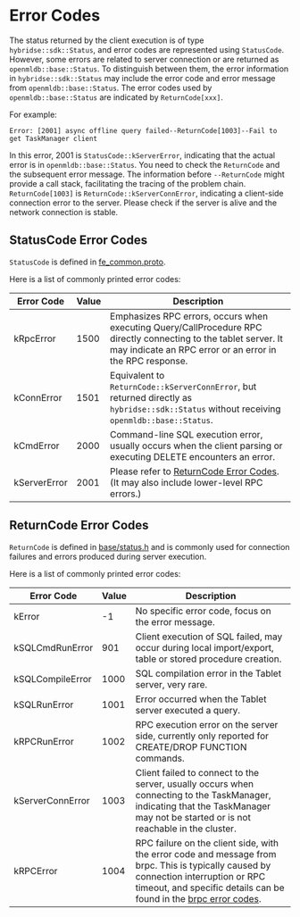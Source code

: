 # Error Codes

The status returned by the client execution is of type `hybridse::sdk::Status`, and error codes are represented using `StatusCode`. However, some errors are related to server connection or are returned as `openmldb::base::Status`. To distinguish between them, the error information in `hybridse::sdk::Status` may include the error code and error message from `openmldb::base::Status`. The error codes used by `openmldb::base::Status` are indicated by `ReturnCode[xxx]`.

For example:
```
Error: [2001] async offline query failed--ReturnCode[1003]--Fail to get TaskManager client
```
In this error, 2001 is `StatusCode::kServerError`, indicating that the actual error is in `openmldb::base::Status`. You need to check the `ReturnCode` and the subsequent error message. The information before `--ReturnCode` might provide a call stack, facilitating the tracing of the problem chain. `ReturnCode[1003]` is `ReturnCode::kServerConnError`, indicating a client-side connection error to the server. Please check if the server is alive and the network connection is stable.

## StatusCode Error Codes
`StatusCode` is defined in [fe_common.proto](https://github.com/4paradigm/OpenMLDB/blob/main/hybridse/src/proto/fe_common.proto).

Here is a list of commonly printed error codes:

| Error Code | Value | Description |
| ---------- | ----- | ----------- |
| kRpcError  | 1500  | Emphasizes RPC errors, occurs when executing Query/CallProcedure RPC directly connecting to the tablet server. It may indicate an RPC error or an error in the RPC response. |
| kConnError | 1501  | Equivalent to `ReturnCode::kServerConnError`, but returned directly as `hybridse::sdk::Status` without receiving `openmldb::base::Status`. |
| kCmdError  | 2000  | Command-line SQL execution error, usually occurs when the client parsing or executing DELETE encounters an error. |
| kServerError | 2001 | Please refer to [ReturnCode Error Codes](#returncode-error-codes). (It may also include lower-level RPC errors.)

## ReturnCode Error Codes
`ReturnCode` is defined in [base/status.h](https://github.com/4paradigm/OpenMLDB/blob/main/src/base/status.h) and is commonly used for connection failures and errors produced during server execution.

Here is a list of commonly printed error codes:

| Error Code      | Value | Description |
| --------------- | ----- | ----------- |
| kError          | -1    | No specific error code, focus on the error message. |
| kSQLCmdRunError | 901   | Client execution of SQL failed, may occur during local import/export, table or stored procedure creation. |
| kSQLCompileError| 1000  | SQL compilation error in the Tablet server, very rare. |
| kSQLRunError    | 1001  | Error occurred when the Tablet server executed a query. |
| kRPCRunError    | 1002  | RPC execution error on the server side, currently only reported for CREATE/DROP FUNCTION commands. |
| kServerConnError| 1003  | Client failed to connect to the server, usually occurs when connecting to the TaskManager, indicating that the TaskManager may not be started or is not reachable in the cluster. |
| kRPCError       | 1004  | RPC failure on the client side, with the error code and message from brpc. This is typically caused by connection interruption or RPC timeout, and specific details can be found in the [brpc error codes](https://github.com/4paradigm/incubator-brpc/blob/a85d1bde8df3a3e2e59a64ea5a3ee3122f9c6daa/docs/cn/error_code.md). |